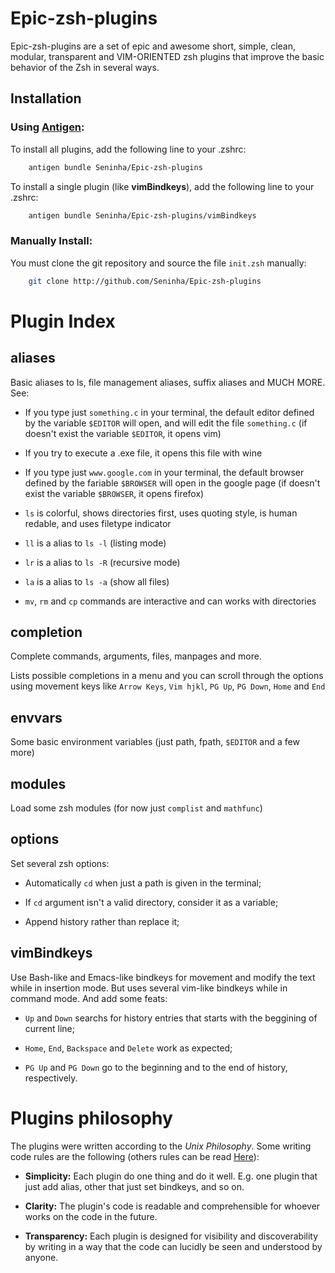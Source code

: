 Epic-zsh-plugins
================================================================================

Epic-zsh-plugins are a set of epic and awesome short, simple, clean, modular,
transparent and VIM-ORIENTED zsh plugins that improve the basic behavior of the
Zsh in several ways.


Installation
-----------


### Using [Antigen][]:
[Antigen]: https://github.com/zsh-users/antigen

To install all plugins, add the following line to your .zshrc:

``` zsh
	antigen bundle Seninha/Epic-zsh-plugins
```

To install a single plugin (like **vimBindkeys**), add the following line to
your .zshrc:

``` zsh
	antigen bundle Seninha/Epic-zsh-plugins/vimBindkeys
```


### Manually Install:

You must clone the git repository and source the file `init.zsh` manually:

```zsh
	git clone http://github.com/Seninha/Epic-zsh-plugins
```


Plugin Index
================================================================================

aliases
-------

Basic aliases to ls, file management aliases, suffix aliases and MUCH MORE. See:

* If you type just `something.c` in your terminal, the default editor
  defined by the variable `$EDITOR` will open, and will edit the file
  `something.c` (if doesn't exist the variable `$EDITOR`, it opens vim)

* If you try to execute a .exe file, it opens this file with wine

* If you type just `www.google.com` in your terminal, the default browser
  defined by the fariable `$BROWSER` will open in the google page (if
  doesn't exist the variable `$BROWSER`, it opens firefox)

* `ls` is colorful, shows directories first, uses quoting style, is human
  redable, and uses filetype indicator

* `ll` is a alias to `ls -l` (listing mode)

* `lr` is a alias to `ls -R` (recursive mode)

* `la` is a alias to `ls -a` (show all files)

* `mv`, `rm` and `cp` commands are interactive and can works with directories


completion
----------

Complete commands, arguments, files, manpages and more.

Lists possible completions in a menu and you can scroll through the options
using movement keys like `Arrow Keys`, `Vim hjkl`, `PG Up`, `PG Down`, `Home`
and `End`


envvars
-------

Some basic environment variables (just path, fpath, `$EDITOR` and a few more)


modules
-------

Load some zsh modules (for now just `complist` and `mathfunc`)


options
-------

Set several zsh options:

- Automatically `cd` when just a path is given in the terminal;

- If `cd` argument isn't a valid directory, consider it as a variable;

- Append history rather than replace it;


vimBindkeys
-----------

Use Bash-like and Emacs-like bindkeys for movement and modify the text while in insertion
mode. But uses several vim-like bindkeys while in command mode. And add some feats:

- `Up` and `Down` searchs for history entries that starts with the beggining of current line;

- `Home`, `End`, `Backspace` and `Delete` work as expected;

- `PG Up` and `PG Down` go to the beginning and to the end of history, respectively.


Plugins philosophy
================================================================================

The plugins were written according to the *Unix Philosophy*. Some writing code rules
are the following (others rules can be read [Here][Unix]):

- **Simplicity:** Each plugin do one thing and do it well. E.g. one plugin that just
  add alias, other that just set bindkeys, and so on.

- **Clarity:** The plugin's code is readable and comprehensible for whoever works on
  the code in the future.

- **Transparency:** Each plugin is designed for visibility and discoverability by
  writing in a way that the code can lucidly be seen and understood by anyone.

[Unix]: https://en.wikipedia.org/wiki/Unix_philosophy
